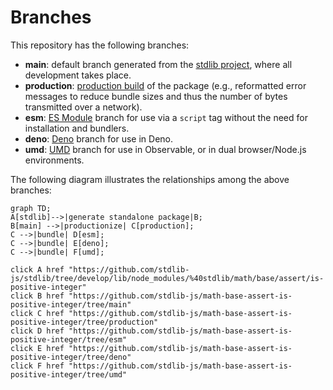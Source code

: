 <!--

@license Apache-2.0

Copyright (c) 2022 The Stdlib Authors.

Licensed under the Apache License, Version 2.0 (the "License");
you may not use this file except in compliance with the License.
You may obtain a copy of the License at

    http://www.apache.org/licenses/LICENSE-2.0

Unless required by applicable law or agreed to in writing, software
distributed under the License is distributed on an "AS IS" BASIS,
WITHOUT WARRANTIES OR CONDITIONS OF ANY KIND, either express or implied.
See the License for the specific language governing permissions and
limitations under the License.

-->

# Branches

This repository has the following branches:

-   **main**: default branch generated from the [stdlib project][stdlib-url], where all development takes place.
-   **production**: [production build][production-url] of the package (e.g., reformatted error messages to reduce bundle sizes and thus the number of bytes transmitted over a network).
-   **esm**: [ES Module][esm-url] branch for use via a `script` tag without the need for installation and bundlers.
-   **deno**: [Deno][deno-url] branch for use in Deno.
-   **umd**: [UMD][umd-url] branch for use in Observable, or in dual browser/Node.js environments.

The following diagram illustrates the relationships among the above branches:

```mermaid
graph TD;
A[stdlib]-->|generate standalone package|B;
B[main] -->|productionize| C[production];
C -->|bundle| D[esm];
C -->|bundle| E[deno];
C -->|bundle| F[umd];

click A href "https://github.com/stdlib-js/stdlib/tree/develop/lib/node_modules/%40stdlib/math/base/assert/is-positive-integer"
click B href "https://github.com/stdlib-js/math-base-assert-is-positive-integer/tree/main"
click C href "https://github.com/stdlib-js/math-base-assert-is-positive-integer/tree/production"
click D href "https://github.com/stdlib-js/math-base-assert-is-positive-integer/tree/esm"
click E href "https://github.com/stdlib-js/math-base-assert-is-positive-integer/tree/deno"
click F href "https://github.com/stdlib-js/math-base-assert-is-positive-integer/tree/umd"
```

[stdlib-url]: https://github.com/stdlib-js/stdlib/tree/develop/lib/node_modules/%40stdlib/math/base/assert/is-positive-integer
[production-url]: https://github.com/stdlib-js/math-base-assert-is-positive-integer/tree/production
[deno-url]: https://github.com/stdlib-js/math-base-assert-is-positive-integer/tree/deno
[umd-url]: https://github.com/stdlib-js/math-base-assert-is-positive-integer/tree/umd
[esm-url]: https://github.com/stdlib-js/math-base-assert-is-positive-integer/tree/esm
